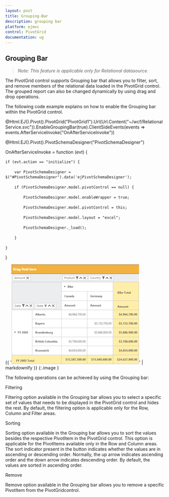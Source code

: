 ```yaml
---
layout: post
title: Grouping-Bar
description: grouping bar
platform: ejmvc
control: PivotGrid
documentation: ug
---
```


## Grouping Bar

> _Note: This feature is applicable only for Relational datasource._

The PivotGrid control supports Grouping bar that allows you to filter, sort, and remove members of the relational data loaded in the PivotGrid control. The grouped report can also be changed dynamically by using drag and drop operations.

The following code example explains on how to enable the Grouping bar within the PivotGrid control.

@Html.EJ().Pivot().PivotGrid("PivotGrid1").Url(Url.Content("~/wcf/RelationalService.svc")).EnableGroupingBar(true).ClientSideEvents(events => events.AfterServiceInvoke("OnAfterServiceInvoke"))

@Html.EJ().Pivot().PivotSchemaDesigner("PivotSchemaDesigner")



OnAfterServiceInvoke = function (evt) {

    if (evt.action == "initialize") {

        var PivotSchemaDesigner = $("#PivotSchemaDesigner").data('ejPivotSchemaDesigner');

        if (PivotSchemaDesigner.model.pivotControl == null) {

            PivotSchemaDesigner.model.enableWrapper = true;

            PivotSchemaDesigner.model.pivotControl = this;

            PivotSchemaDesigner.model.layout = "excel";

            PivotSchemaDesigner._load();

        }

    }

}



{{ '![](Grouping-Bar_images/Grouping-Bar_img1.png)' | markdownify }}
{:.image }




The following operations can be achieved by using the Grouping bar:

Filtering

Filtering option available in the Grouping bar allows you to select a specific set of values that needs to be displayed in the PivotGrid control and hides the rest. By default, the filtering option is applicable only for the Row, Column and Filter areas.

Sorting

Sorting option available in the Grouping bar allows you to sort the values besides the respective PivotItem in the PivotGrid control. This option is applicable for the PivotItems available only in the Row and Column areas. The sort indicator present in the button indicates whether the values are in ascending or descending order. Normally, the up arrow indicates ascending order and the down arrow indicates descending order. By default, the values are sorted in ascending order.

Remove

Remove option available in the Grouping bar allows you to remove a specific PivotItem from the PivotGridcontrol.

